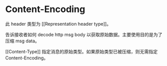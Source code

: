 # Content-Encoding

此 header 类型为 [[Representation header type]]。

告诉接收者如何 decode http msg body 以获取原始数据。主要使用目的是为了压缩 msg data。

[[Content-Type]] 指定消息的原始类型。如果原始类型已被压缩，则无需指定 Content-Encoding。